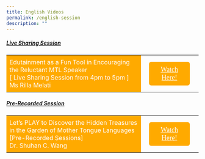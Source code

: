 ```yaml
---
title: English Videos
permalink: /english-session
description: ""
---
```

<html>
<head>
<style>
	.btn1{
	font-size: 18px;
    font-family: KaiTi;
    background-color: #fa0;
    padding: 10px 13px;
    margin: -5px 13px;
    border-radius: 6px;
    width: 60%;
    text-align: center;
	display:block;
	}
	 .btn1:hover {
background-color: lightgrey;!important;
}
.content a {
margin-bottom:0rem;
text-decoration:none;
}
@media only screen and (max-width: 600px) {
	.btn1 {
	  width:74%
	}
}
</style>
</head>
<body>
<h5><u>Live Sharing Session</u></h5>
	<table style="border-collapse: collapse;
  width: 100%;">
  <tr>
    <td style="border: none; width: 70%;
  text-align: left;padding: 8px;background-color:#fa0;color:#fff">Edutainment as a Fun Tool in Encouraging the Reluctant MTL Speaker<br/>
  [ Live Sharing Session from 4pm to 5pm ]<br/>
Ms Rilla Melati
		<br/>
        </td>
    <td style="border: none;
  text-align: left;padding: 8px;width: 30%;">
 <a href="/Ms-Rilla-Melati" class="btn1" style="color:#fff;">Watch Here!</a>
</td>
    </tr>
</table>
<h5><u>Pre-Recorded Session</u></h5>
<table style="border-collapse: collapse;
  width: 100%;">
  <tr>
    <td style="border: none; width: 70%;
  text-align: left;padding: 8px;background-color:#fa0;color:#fff">Let’s PLAY to Discover the Hidden Treasures in the Garden of Mother Tongue Languages<br/>
  [Pre-Recorded Sessions]<br/>
Dr. Shuhan C. Wang<br/>
     </td>
    <td style="border: none;
  text-align: left;padding: 8px;width: 30%;">
 <a href="/Dr-Shuhan-C-Wang" class="btn1" style="color:#fff;">Watch Here!</a>
</td>
    </tr>
</table>
	</body>
</html>